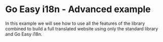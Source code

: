 # Go Easy i18n - Advanced example

In this example we will see how to use all the features of the library combined to build a full translated website using only the standard library and Go Easy i18n.
